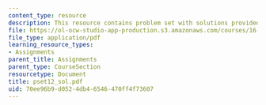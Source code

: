 ```yaml
---
content_type: resource
description: This resource contains problem set with solutions provided by the professor.
file: https://ol-ocw-studio-app-production.s3.amazonaws.com/courses/16-01-unified-engineering-i-ii-iii-iv-fall-2005-spring-2006/70ee96b9d0524db46546470ff4f73607_pset12_sol.pdf
file_type: application/pdf
learning_resource_types:
- Assignments
parent_title: Assignments
parent_type: CourseSection
resourcetype: Document
title: pset12_sol.pdf
uid: 70ee96b9-d052-4db4-6546-470ff4f73607
---
```


